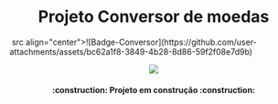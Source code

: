 <h1 align="center"> Projeto Conversor de moedas </h1>
<img> src align="center">![Badge-Conversor](https://github.com/user-attachments/assets/bc62a1f8-3849-4b28-8d86-59f2f08e7d9b)</img>

<p align="center">
<img loading="lazy" src="http://img.shields.io/static/v1?label=STATUS&message=EM%20DESENVOLVIMENTO&color=GREEN&style=for-the-badge"/>
</p>
<h4 align="center"> 
    :construction:  Projeto em construção  :construction:
</h4>
